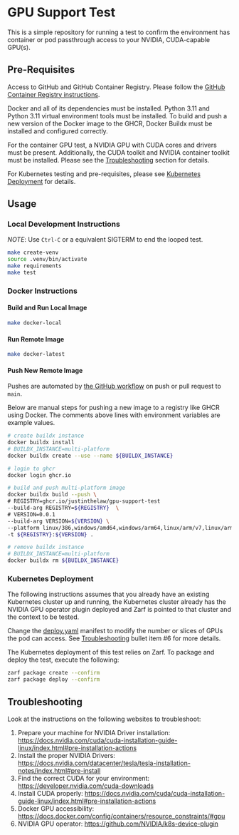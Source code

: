 # GPU Support Test

This is a simple repository for running a test to confirm the environment has container or pod passthrough access to your NVIDIA, CUDA-capable GPU(s).

## Pre-Requisites

Access to GitHub and GitHub Container Registry. Please follow the [GitHub Container Registry instructions](https://docs.github.com/en/packages/working-with-a-github-packages-registry/working-with-the-container-registry).

Docker and all of its dependencies must be installed. Python 3.11 and Python 3.11 virtual environment tools must be installed. To build and push a new version of the Docker image to the GHCR, Docker Buildx must be installed and configured correctly.

For the container GPU test, a NVIDIA GPU with CUDA cores and drivers must be present. Additionally, the CUDA toolkit and NVIDIA container toolkit must be installed. Please see the [Troubleshooting](#troubleshooting) section for details.

For Kubernetes testing and pre-requisites, please see [Kubernetes Deployment](#kubernetes-deployment) for details.

## Usage

### Local Development Instructions

_*NOTE*_: Use `Ctrl-C` or a equivalent SIGTERM to end the looped test.

```bash
make create-venv
source .venv/bin/activate
make requirements
make test
```

### Docker Instructions

#### Build and Run Local Image

```bash
make docker-local
```

#### Run Remote Image

```bash
make docker-latest
```

#### Push New Remote Image

Pushes are automated by [the GitHub workflow](./.github/workflows/ci.yaml) on push or pull request to `main`.

Below are manual steps for pushing a new image to a registry like GHCR using Docker. The comments above lines with environment variables are example values.

```bash
# create buildx instance
docker buildx install
# BUILDX_INSTANCE=multi-platform
docker buildx create --use --name ${BUILDX_INSTANCE}

# login to ghcr
docker login ghcr.io

# build and push multi-platform image
docker buildx build --push \
# REGISTRY=ghcr.io/justinthelaw/gpu-support-test
--build-arg REGISTRY=${REGISTRY}  \
# VERSION=0.0.1
--build-arg VERSION=${VERSION} \
--platform linux/386,windows/amd64,windows/arm64,linux/arm/v7,linux/arm/v6,linux/arm/v5,linux/arm64,linux/ppc64ie,linux/s390x,linux/amd64,linux/amd64/v2,linux/amd64/v3 \
-t ${REGISTRY}:${VERSION} .

# remove buildx instance
# BUILDX_INSTANCE=multi-platform
docker buildx rm ${BUILDX_INSTANCE}
```

### Kubernetes Deployment

The following instructions assumes that you already have an existing Kubernetes cluster up and running, the Kubernetes cluster already has the NVIDIA GPU operator plugin deployed and Zarf is pointed to that cluster and the context to be tested.

Change the [deploy.yaml](./manifests/deploy.yaml) manifest to modify the number or slices of GPUs the pod can access. See [Troubleshooting](#troubleshooting) bullet item #6 for more details.

The Kubernetes deployment of this test relies on Zarf. To package and deploy the test, execute the following:

```bash
zarf package create --confirm
zarf package deploy --confirm
```

## Troubleshooting

Look at the instructions on the following websites to troubleshoot:

1. Prepare your machine for NVIDIA Driver installation: https://docs.nvidia.com/cuda/cuda-installation-guide-linux/index.html#pre-installation-actions
2. Install the proper NVIDIA Drivers: https://docs.nvidia.com/datacenter/tesla/tesla-installation-notes/index.html#pre-install
3. Find the correct CUDA for your environment: https://developer.nvidia.com/cuda-downloads
4. Install CUDA properly: https://docs.nvidia.com/cuda/cuda-installation-guide-linux/index.html#pre-installation-actions
5. Docker GPU accessibility: https://docs.docker.com/config/containers/resource_constraints/#gpu
6. NVIDIA GPU operator: https://github.com/NVIDIA/k8s-device-plugin
